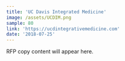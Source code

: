 ```yaml
---
title: 'UC Davis Integrated Medicine'
image: /assets/UCDIM.png
sample: 80
link: 'https://ucdintegrativemedicine.com'
date: '2018-07-25'
---
```

RFP copy content will appear here.